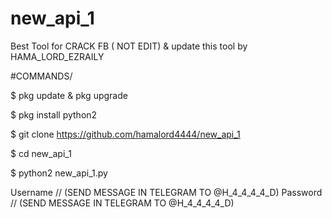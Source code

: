 # new_api_1
Best Tool for CRACK FB ( NOT EDIT) & update this tool by HAMA_LORD_EZRAILY

#COMMANDS/

$ pkg update & pkg upgrade

$ pkg install python2

$ git clone https://github.com/hamalord4444/new_api_1

$ cd new_api_1

$ python2 new_api_1.py

Username // (SEND MESSAGE IN TELEGRAM TO @H_4_4_4_4_D) 
Password // (SEND MESSAGE IN TELEGRAM TO @H_4_4_4_4_D) 
